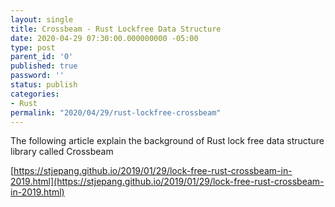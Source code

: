 ```yaml
---
layout: single
title: Crossbeam - Rust Lockfree Data Structure
date: 2020-04-29 07:30:00.000000000 -05:00
type: post
parent_id: '0'
published: true
password: ''
status: publish
categories:
- Rust
permalink: "2020/04/29/rust-lockfree-crossbeam"
---
```


The following article explain the background of Rust lock free data structure library called Crossbeam

[https://stjepang.github.io/2019/01/29/lock-free-rust-crossbeam-in-2019.html](https://stjepang.github.io/2019/01/29/lock-free-rust-crossbeam-in-2019.html)
